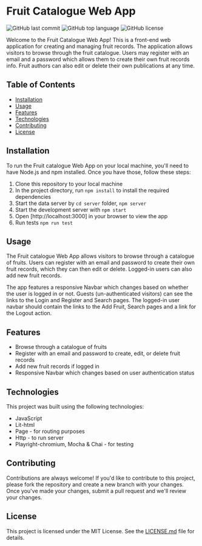 # Fruit Catalogue Web App

![GitHub last commit](https://img.shields.io/github/last-commit/MKirovBG/fruit-catalogue-web-app?style=flat-square)
![GitHub top language](https://img.shields.io/github/languages/top/MKirovBG/fruit-catalogue-web-app?style=flat-square)
![GitHub license](https://img.shields.io/github/license/MKirovBG/fruit-catalogue-web-app?style=flat-square)

Welcome to the Fruit Catalogue Web App! This is a front-end web application for creating and managing fruit records. The application allows visitors to browse through the fruit catalogue. Users may register with an email and a password which allows them to create their own fruit records info. Fruit authors can also edit or delete their own publications at any time.

## Table of Contents

- [Installation](#installation)
- [Usage](#usage)
- [Features](#features)
- [Technologies](#technologies)
- [Contributing](#contributing)
- [License](#license)

## Installation

To run the Fruit catalogue Web App on your local machine, you'll need to have Node.js and npm installed. Once you have those, follow these steps:

1. Clone this repository to your local machine
2. In the project directory, run `npm install` to install the required dependencies
3. Start the data server by `cd server` folder, `npm server`
4. Start the development server with `npm start`
5. Open [http://localhost:3000] in your browser to view the app
6. Run tests `npm run test`

## Usage

The Fruit catalogue Web App allows visitors to browse through a catalogue of fruits. Users can register with an email and password to create their own fruit records, which they can then edit or delete. Logged-in users can also add new fruit records.

The app features a responsive Navbar which changes based on whether the user is logged in or not. Guests (un-authenticated visitors) can see the links to the Login and Register and Search pages. The logged-in user navbar should contain the links to the Add Fruit, Search pages and a link for the Logout action.

## Features

- Browse through a catalogue of fruits
- Register with an email and password to create, edit, or delete fruit records
- Add new fruit records if logged in
- Responsive Navbar which changes based on user authentication status

## Technologies

This project was built using the following technologies:

- JavaScript
- Lit-html
- Page - for routing purposes
- Http - to run server
- Playright-chromium, Mocha & Chai - for testing

## Contributing

Contributions are always welcome! If you'd like to contribute to this project, please fork the repository and create a new branch with your changes. Once you've made your changes, submit a pull request and we'll review your changes.

## License

This project is licensed under the MIT License. See the [LICENSE.md](LICENSE.md) file for details.
